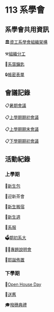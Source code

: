 # 113 系學會

## 系學會共用資訊

🏛️[資工系學會組織架構](系學會共用資訊/資工系學會組織架構.md)

⚒️[組織分工](系學會共用資訊/組織分工.md)

🔑[系窩鑰匙](系學會共用資訊/系窩鑰匙.md)

🔒[帳密表單](https://www.notion.so/7c0fec08f92b4722b76837d0412792d4?pvs=21)

## 會議記錄

📋[暑期會議](會議記錄/暑期會議.md)

📋[上學期期初會議](會議記錄/上學期期初會議.md)

📋[上學期期末會議](會議記錄/上學期期末會議.md)

📋[下學期期初會議](會議記錄/下學期期初會議.md)

## 活動紀錄

### 上學期

🍼[新生包](活動紀錄/新生包.md)

🍵迎新茶會

💪[新生搬宿](活動紀錄/新生搬宿.md)

🤱[新生週](活動紀錄/新生週.md)

👚[系服](活動紀錄/系服.md)

🗳️[期初系大](活動紀錄/期初系大.md)

🧑‍🏫[專題說明會](活動紀錄/專題說明會.md)

🎄[耶誕佈置](活動紀錄/耶誕佈置.md)

### 下學期

🏫[Open House Day](活動紀錄/Open_House.md)

🧓[送舊](https://www.notion.so/bf2d08aa8a96437aaccfa4d2d807604c?pvs=21)

🎓[撥穗典禮](https://www.notion.so/abbcf2b5c24a40f287f362f6fa74533f?pvs=21)

